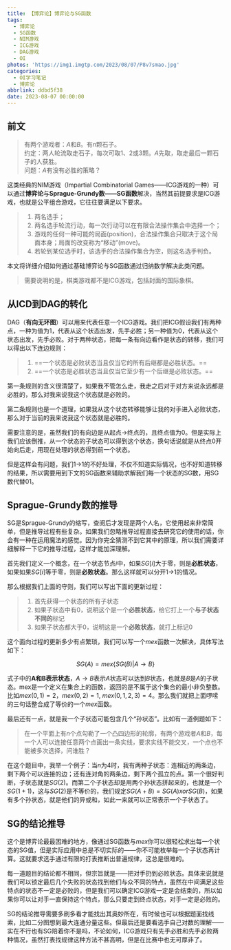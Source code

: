 ```yaml
---
title: 【博弈论】博弈论与SG函数
tags:
  - 博弈论
  - SG函数
  - NIM游戏
  - ICG游戏
  - DAG游戏
  - OI
photos: 'https://img1.imgtp.com/2023/08/07/P8v7smao.jpg'
categories:
  - OI学习笔记
  - 博弈论
abbrlink: ddbd5f38
date: 2023-08-07 00:00:00
---
```


## 前文

>有两个游戏者：$A$和$B$。有$n$颗石子。  
>约定：两人轮流取走石子，每次可取1、2或3颗。$A$先取，取走最后一颗石子的人获胜。  
>问题：$A$有没有必胜的策略？

这类经典的NIM游戏（Impartial Combinatorial Games——ICG游戏的一种）可以通过**博弈论**与**Sprague-Grundy数——SG函数**解决，当然其前提要求是ICG游戏，也就是公平组合游戏，它往往要满足以下要求。

>1. 两名选手；  
>2. 两名选手轮流行动，每一次行动可以在有限合法操作集合中选择一个；  
>3. 游戏的任何一种可能的局面(position)，合法操作集合只取决于这个局面本身；局面的改变称为“移动”(move)。  
>4. 若轮到某位选手时，该选手的合法操作集合为空，则这名选手判负。

本文将详细介绍如何通过基础博弈论与SG函数通过归纳数学解决此类问题。

>需要说明的是，棋类游戏都不是ICG游戏，包括封面的国际象棋。

## 从ICD到DAG的转化

DAG（**有向无环图**）可以用来代表任意一个ICG游戏。我们把ICG假设我们有两种点，一种为值为1，代表从这个状态出发，先手必胜；另一种值为0，代表从这个状态出发，先手必败。对于两种状态，把每一条有向边看作是状态的转移，我们可以得出以下连边规则：

>1. ==一个状态是必败状态当且仅当它的所有后继都是必胜状态。==
>2. ==一个状态是必胜状态当且仅当它至少有一个后继是必败状态。==

第一条规则的含义很清楚了，如果我不管怎么走，我走之后对于对方来说永远都是必胜的，那么对我来说我这个状态就是必败的。

第二条规则也是一个道理，如果我从这个状态转移能够让我的对手进入必败状态，那么对于当前的我来说我这个状态就是必胜的。

需要注意的是，虽然我们的有向边是从起点->终点的，且终点值为0。但是实际上我们应该倒推，从一个状态的子状态可以得到这个状态，换句话说就是从终点0开始向后走，用现在处理的状态得到前一个状态。

但是这样会有问题，我们1->1的不好处理，不仅不知道实际情况，也不好知道转移的结果，所以需要用到下文的SG函数来辅助求解我们每一个状态的SG数，用SG数代替01。

## Sprague-Grundy数的推导

SG是Sprague-Grundy的缩写，查阅后才发现是两个人名，它使用起来非常简单，但是推导过程有些复杂。如果我们忽略推导过程直接去研究它的使用的话，你会有一种在运用魔法的感觉。因为你完全猜测不到它其中的原理，所以我们需要详细解释一下它的推导过程，这样才能加深理解。

首先我们定义一个概念，在一个状态节点$i$中，如果$SG[i]$大于零，则是**必胜状态**，如果如果$SG[i]$等于零，则是**必败状态**。那么这样就可以分开1->1的情况。

那么根据我们上面的守则，我们可以写出下面的更新过程：

>1. 首先获得一个状态的所有子状态
>2. 如果子状态中有0，说明这个是一个**必胜状态**，给它打上一个**与子状态不同的**标记
>3. 如果子状态都大于0，说明这是一个**必败状态**，就打上标记0

这个面向过程的更新多少有点繁琐，我们可以写一个$mex$函数一次解决，具体写法如下：

$$ SG_{}\left(A\right)=mex\left\lbrace SG\left(B\right)\left|A\rightarrow B\right.\right\rbrace $$

式子中的**A和B表示状态**，$A\rightarrow B$表示$A$状态可以达到$B$状态，也就是$B$是$A$的子状态。mex是一个定义在集合上的函数，返回的是不属于这个集合的最小非负整数。比如$mex(0, 1)= 2$，$mex(0, 2) = 1$, $mex(0,1, 2, 3)=4$。那么我们就把上面啰嗦的三句话整合成了等价的一个$mex$函数。

最后还有一点，就是我一个子状态可能包含几个“孙状态”。比如有一道例题如下：

>在一个平面上有$n$个点勾勒了一个凸四边形的轮廓，有两个游戏者$A$和$B$，每一个人可以连接任意两个点画出一条实线，要求实线不能交叉，一个点也不能被多次选择，问谁胜？

在这个题目中，我举一个例子：当$n$为4时，我有两种子状态：连相近的两条边，剩下两个可以连接的边；还有连对角的两条边，剩下两个孤立的点。第一个很好判断，子状态就是$SG(2)$。而第二个子状态却是用两个孙状态拼起来的，也就是一个$SG(1+1)$，这与$SG(2)$是不等价的，我们规定$SG(A + B) = SG(A) xor SG(B)$，如果有多个孙状态，就是他们的异或和，如此一来就可以正常表示一个子状态了。

## SG的结论推导

这个是博弈论最最困难的地方，像通过SG函数与$mex$你可以很轻松求出每一个状态的SG值，但是实际应用中总是不切实际的——你不可能枚举每一个子状态再计算。这就要求选手通过有限的打表推断出普遍规律，这总是很难的。

每一道题目的结论都不相同，但宗旨就是——把对手扔到必败状态。具体来说就是我们可以锁定最后几个失败的状态找到他们与众不同的特点，虽然在中间满足这些特点的状态不一定是必败的，但是我们可以确定ICG游戏一定是会结束的，所以如果你可以让对手一直保持这个特点，那么只要走到终点状态，对手一定是必败的。

SG的结论推导需要多刷多看才能找出其奥妙所在，有时候也可以根据题面找线索，比如二分图想到最大连通分量这些。但最后还是要看选手自己对数的理解——实在不行也有SG陪着你不是吗，不论如何，ICG游戏只有先手必胜和先手必败两种情况，虽然打表找规律这种方法不甚高明，但是在比赛中也无可厚非了。